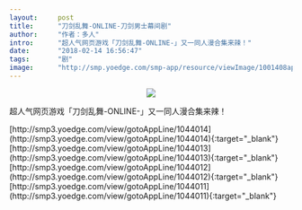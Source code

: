 ```yaml
---
layout:     post
title:      "刀剑乱舞-ONLINE-刀剑男士幕间剧"
author:     "作者：多人"
intro:      "超人气网页游戏「刀剑乱舞-ONLINE-」又一同人漫合集来辣！"
date:       "2018-02-14 16:56:47"
tags:       "剧"
image:      "http://smp.yoedge.com/smp-app/resource/viewImage/1001408appline.png"
---
```

<div style="text-align: center">
<p><img src="http://smp.yoedge.com/smp-app/resource/viewImage/1001408appline.png"/></p>
</div>
<p class="post-meta">
<span>超人气网页游戏「刀剑乱舞-ONLINE-」又一同人漫合集来辣！</span>
</p>
[http://smp3.yoedge.com/view/gotoAppLine/1044014](http://smp3.yoedge.com/view/gotoAppLine/1044014){:target="_blank"}
[http://smp3.yoedge.com/view/gotoAppLine/1044013](http://smp3.yoedge.com/view/gotoAppLine/1044013){:target="_blank"}
[http://smp3.yoedge.com/view/gotoAppLine/1044012](http://smp3.yoedge.com/view/gotoAppLine/1044012){:target="_blank"}
[http://smp3.yoedge.com/view/gotoAppLine/1044011](http://smp3.yoedge.com/view/gotoAppLine/1044011){:target="_blank"}


